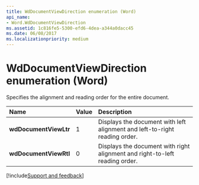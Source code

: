 ```yaml
---
title: WdDocumentViewDirection enumeration (Word)
api_name:
- Word.WdDocumentViewDirection
ms.assetid: 1c816fe5-5300-efd6-4dea-a344a0dacc45
ms.date: 06/08/2017
ms.localizationpriority: medium
---
```



# WdDocumentViewDirection enumeration (Word)

Specifies the alignment and reading order for the entire document.



|Name|Value|Description|
|:-----|:-----|:-----|
| **wdDocumentViewLtr**|1|Displays the document with left alignment and left-to-right reading order.|
| **wdDocumentViewRtl**|0|Displays the document with right alignment and right-to-left reading order.|

[!include[Support and feedback](~/includes/feedback-boilerplate.md)]